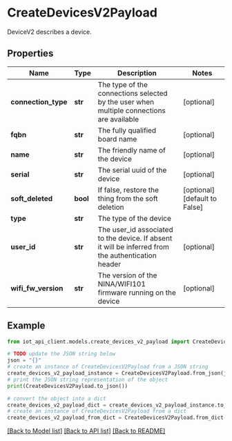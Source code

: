 # CreateDevicesV2Payload

DeviceV2 describes a device.

## Properties

Name | Type | Description | Notes
------------ | ------------- | ------------- | -------------
**connection_type** | **str** | The type of the connections selected by the user when multiple connections are available | [optional] 
**fqbn** | **str** | The fully qualified board name | [optional] 
**name** | **str** | The friendly name of the device | [optional] 
**serial** | **str** | The serial uuid of the device | [optional] 
**soft_deleted** | **bool** | If false, restore the thing from the soft deletion | [optional] [default to False]
**type** | **str** | The type of the device | 
**user_id** | **str** | The user_id associated to the device. If absent it will be inferred from the authentication header | [optional] 
**wifi_fw_version** | **str** | The version of the NINA/WIFI101 firmware running on the device | [optional] 

## Example

```python
from iot_api_client.models.create_devices_v2_payload import CreateDevicesV2Payload

# TODO update the JSON string below
json = "{}"
# create an instance of CreateDevicesV2Payload from a JSON string
create_devices_v2_payload_instance = CreateDevicesV2Payload.from_json(json)
# print the JSON string representation of the object
print(CreateDevicesV2Payload.to_json())

# convert the object into a dict
create_devices_v2_payload_dict = create_devices_v2_payload_instance.to_dict()
# create an instance of CreateDevicesV2Payload from a dict
create_devices_v2_payload_from_dict = CreateDevicesV2Payload.from_dict(create_devices_v2_payload_dict)
```
[[Back to Model list]](../README.md#documentation-for-models) [[Back to API list]](../README.md#documentation-for-api-endpoints) [[Back to README]](../README.md)


